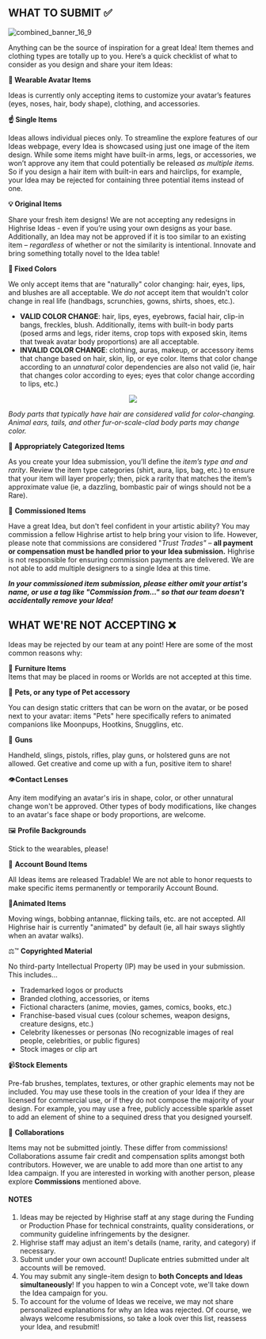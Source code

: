 
## WHAT TO SUBMIT ✅
![combined_banner_16_9](https://github.com/user-attachments/assets/47794206-b5aa-4076-8ac2-edf9fb5031cf)


Anything can be the source of inspiration for a great Idea! Item themes and clothing types are totally up to you. Here’s a quick checklist of what to consider as you design and share your item Ideas:

**👚 Wearable Avatar Items**   

Ideas is currently only accepting items to customize your avatar’s features (eyes, noses, hair, body shape), clothing, and accessories. 

**☝️ Single Items**    

Ideas allows individual pieces only. To streamline the explore features of our Ideas webpage, every Idea is showcased using just one image of the item design.
While some items might have built-in arms, legs, or accessories, we won’t approve any item that could potentially be released _as multiple items._ So if you design a hair item with built-in ears and hairclips, for example, your Idea may be rejected for containing three potential items instead of one.

**💡 Original Items**   

Share your fresh item designs! We are not accepting any redesigns in Highrise Ideas - even if you’re using your own designs as your base. Additionally, an Idea may not be approved if it is too similar to an existing item – _regardless_ of whether or not the similarity is intentional. Innovate and bring something totally novel to the Idea table!


**🌈 Fixed Colors**     

We only accept items that are "naturally" color changing: hair, eyes, lips, and blushes are all acceptable. 
We _do not_ accept item that wouldn't color change in real life (handbags, scrunchies, gowns, shirts, shoes, etc.). 

- **VALID COLOR CHANGE**: hair, lips, eyes, eyebrows, facial hair, clip-in bangs, freckles, blush. Additionally, items with built-in body parts (posed arms and legs, rider items, crop tops with exposed skin, items that tweak avatar body proportions) are all acceptable.
-  **INVALID COLOR CHANGE**: clothing, auras, makeup, or accessory items that change based on hair, skin, lip, or eye color. Items that color change according to an _unnatural_ color dependencies are also not valid (ie, hair that changes color according to eyes; eyes that color change according to lips, etc.) 
 
<p align="center">
  <img src="https://github.com/user-attachments/assets/c03c15cb-e551-4ec9-8acc-ee571a09d6cf" />
</p>

_Body parts that typically have hair are considered valid for color-changing. Animal ears, tails, and other fur-or-scale-clad body parts may change color._

**📄 Appropriately Categorized Items**   

As you create your Idea submission, you’ll define the _item’s type and and rarity_. Review the item type categories (shirt, aura, lips, bag, etc.) to ensure that your item will layer properly; then, pick a rarity that matches the item’s approximate value (ie, a dazzling, bombastic pair of wings should not be a Rare).  

👛 **Commissioned Items**  

Have a great Idea, but don't feel confident in your artistic ability? You may commission a fellow Highrise artist to help bring your vision to life. However, please note that commissions are considered "_Trust Trades"_ – **all payment or compensation must be handled prior to your Idea submission.** Highrise is not responsible for ensuring commission payments are delivered. We are not able to add multiple designers to a single Idea at this time.

_**In your commissioned item submission, please either omit your artist's name, or use a tag like "Commission from..." so that our team doesn't accidentally remove your Idea!**_    



## WHAT WE'RE NOT ACCEPTING ❌  

Ideas may be rejected by our team at any point! Here are some of the most common reasons why:


🛌 **Furniture Items**   
Items that may be placed in rooms or Worlds are not accepted at this time.

🧸 **Pets, or any type of Pet accessory**    

You can design static critters that can be worn on the avatar, or be posed next to your avatar: items "Pets" here specifically refers to animated companions like Moonpups, Hootkins, Snugglins, etc. 

🔫 **Guns**    

Handheld, slings, pistols, rifles, play guns, or holstered guns are not allowed. Get creative and come up with a fun, positive item to share!

👁️**Contact Lenses**   

Any item modifying an avatar's iris in shape, color, or other unnatural change won't be approved. Other types of body modifications, like changes to an avatar's face shape or body proportions, are welcome.

🖼️ **Profile Backgrounds** 

Stick to the wearables, please!

🔐 **Account Bound Items**

All Ideas items are released Tradable! We are not able to honor requests to make specific items permanently or temporarily Account Bound.


🦋**Animated Items**   

Moving wings, bobbing antannae, flicking tails, etc. are not accepted. 
All Highrise hair is currently "animated" by default (ie, all hair sways slightly when an avatar walks). 


⚖️™️ **Copyrighted Material**

No third-party Intellectual Property (IP) may be used in your submission. This includes...
- Trademarked logos or products
- Branded clothing, accessories, or items
- Fictional characters (anime, movies, games, comics, books, etc.)
- Franchise-based visual cues (colour schemes, weapon designs, creature designs, etc.)
- Celebrity likenesses or personas (No recognizable images of real people, celebrities, or public figures)
- Stock images or clip art

📹**Stock Elements**

Pre-fab brushes, templates, textures, or other graphic elements may not be included. You may use these tools in the creation of your Idea if they are licensed for commercial use, or if they do not compose the majority of your design. 
For example, you may use a free, publicly accessible sparkle asset to add an element of shine to a sequined dress that you designed yourself.

👭 **Collaborations**  

Items may not be submitted jointly. These differ from commissions! Collaborations assume fair credit and compensation splits amongst both contributors. However, we are unable to add more than one artist to any Idea campaign. 
If you are interested in working with another person, please explore **Commissions** mentioned above.   


####  NOTES

1. Ideas may be rejected by Highrise staff at any stage during the Funding or Production Phase for technical constraints, quality considerations, or community guideline infringements by the designer.
2. Highrise staff may adjust an item's details (name, rarity, and category) if necessary. 
3. Submit under your own account! Duplicate entries submitted under alt accounts will be removed. 
4. You may submit any single-item design to **both Concepts and Ideas simultaneously**! If you happen to win a Concept vote, we'll take down the Idea campaign for you. 
5. To account for the volume of Ideas we receive, we may not share personalized explanations for why an Idea was rejected. Of course, we always welcome resubmissions, so take a look over this list, reassess your Idea, and resubmit! 



